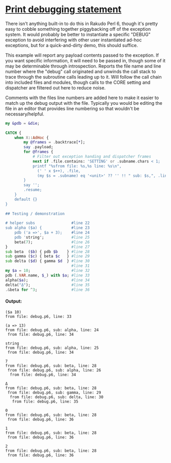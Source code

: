 [1]: https://rosettacode.org/wiki/Print_debugging_statement

# [Print debugging statement][1]

There isn't anything built-in to do this in Rakudo Perl 6, though it's pretty easy to cobble something together piggybacking off of the exception system. It would probably be better to instantiate a specific "DEBUG" exception to avoid interfering with other user instantiated ad-hoc exceptions, but for a quick-and-dirty demo, this should suffice.



This example will report any payload contents passed to the exception. If you want specific information, it will need to be passed in, though some of it may be determinable through introspection. Reports the file name and line number where the "debug" call originated and unwinds the call stack to trace through the subroutine calls leading up to it. Will follow the call chain into included files and modules, though calls to the CORE setting and dispatcher are filtered out here to reduce noise.



Comments with the files line numbers are added here to make it easier to match up the debug output with the file. Typically you would be editing the file in an editor that provides line numbering so that wouldn't be necessary/helpful.

```raku
my &pdb = &die;
 
CATCH {
    when X::AdHoc {
        my @frames = .backtrace[*];
        say .payload;
        for @frames {
            # Filter out exception handing and dispatcher frames
            next if .file.contains: 'SETTING' or .subname.chars < 1;
            printf "%sfrom file: %s,%s line: %s\n",
              (' ' x $++), .file,
              (my $s = .subname) eq '<unit>' ?? '' !! " sub: $s,", .line;
        }
        say '';
        .resume;
    }
    default {}
}
 
## Testing / demonstration
 
# helper subs                #line 22
sub alpha ($a) {             #line 23
    pdb ('a =>', $a + 3);    #line 24
    pdb 'string';            #line 25
    beta(7);                 #line 26
}                            #line 27
sub beta  ($b) { pdb $b    } #line 28
sub gamma ($c) { beta $c   } #line 29
sub delta ($d) { gamma $d  } #line 30
                             #line 31
my $a = 10;                  #line 32
pdb (.VAR.name, $_) with $a; #line 33
alpha($a);                   #line 34
delta("Δ");                  #line 35
.&beta for ^3;               #line 36
```

#### Output:
```
($a 10)
from file: debug.p6, line: 33

(a => 13)
from file: debug.p6, sub: alpha, line: 24
 from file: debug.p6, line: 34

string
from file: debug.p6, sub: alpha, line: 25
 from file: debug.p6, line: 34

7
from file: debug.p6, sub: beta, line: 28
 from file: debug.p6, sub: alpha, line: 26
  from file: debug.p6, line: 34

Δ
from file: debug.p6, sub: beta, line: 28
 from file: debug.p6, sub: gamma, line: 29
  from file: debug.p6, sub: delta, line: 30
   from file: debug.p6, line: 35

0
from file: debug.p6, sub: beta, line: 28
 from file: debug.p6, line: 36

1
from file: debug.p6, sub: beta, line: 28
 from file: debug.p6, line: 36

2
from file: debug.p6, sub: beta, line: 28
 from file: debug.p6, line: 36
```
